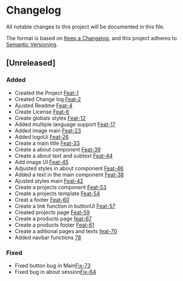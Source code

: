 # Changelog

All notable changes to this project will be documented in this file.

The format is based on [Keep a Changelog](https://keepachangelog.com/en/1.0.0/),
and this project adheres to [Semantic Versioning](https://semver.org/spec/v2.0.0.html).

## [Unreleased]

### Added

- Created the Project [Feat-1](https://github.com/DevR0om/web/pull/1)
- Created Change log [Feat-2](https://github.com/DevR0om/web/pull/2)
- Ajusted Readme [Feat-4](https://github.com/DevR0om/web/pull/3)
- Create License [Feat-6](https://github.com/DevR0om/web/issues/6)
- Create globals styles [Feat-12](https://github.com/DevR0om/web/issues/12)
- Added multiple language support [Feat-17](https://github.com/DevR0om/web/issues/17)
- Added image main [Feat-23](https://github.com/DevR0om/web/issues/23)
- Added logoUi [Feat-26](https://github.com/DevR0om/web/issues/26)
- Create a main title [Feat-33](https://github.com/DevR0om/web/issues/33)
- Create a about component [Feat-39](https://github.com/DevR0om/web/issues/39)
- Create a about text and subtext [Feat-44](https://github.com/DevR0om/web/issues/44)
- Add image UI [Feat-45](https://github.com/DevR0om/web/issues/45)
- Adjusted styles in about component [Feat-46](https://github.com/DevR0om/web/issues/46)
- Added a text in the main component [Feat-38](https://github.com/DevR0om/web/issues/38)
- Ajusted styles main [Feat-42](https://github.com/DevR0om/web/issues/42)
- Create a projects component [Feat-53](https://github.com/DevR0om/web/issues/53)
- Create a projects template [Feat-54](https://github.com/DevR0om/web/issues/54)
- Creat a footer [Feat-60](https://github.com/DevR0om/web/issues/60)
- Create a link function in buttonUI [Feat-57](https://github.com/DevR0om/web/issues/57)
- Created projects page [Feat-59](https://github.com/DevR0om/web/issues/59)
- Create a products page [feat-67](https://github.com/DevR0om/web/issues/59)
- Create a products footer [Feat-61](https://github.com/DevR0om/web/issues/61)
- Create a aditional pages and texts [feat-70](https://github.com/DevR0om/web/issues/70)
- Added navbar functions [78](https://github.com/DevR0om/web/issues/78)


### Fixed

- Fixed button bug in Main[Fix-73](https://github.com/DevR0om/web/issues/73)
- Fixed bug in about session[Fix-64](https://github.com/DevR0om/web/issues/64)